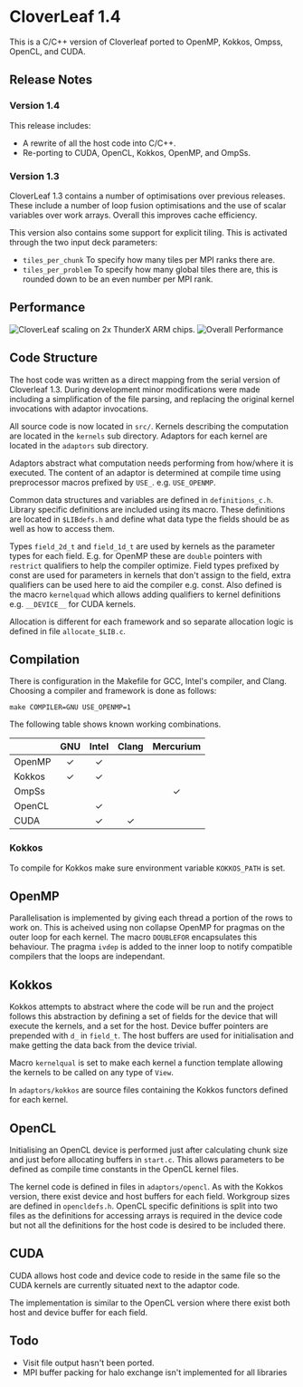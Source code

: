 # CloverLeaf 1.4

This is a C/C++ version of Cloverleaf ported to OpenMP, Kokkos, Ompss, OpenCL, and CUDA.




## Release Notes

### Version 1.4

This release includes:
*   A rewrite of all the host code into C/C++.
*   Re-porting to CUDA, OpenCL, Kokkos, OpenMP, and OmpSs.

### Version 1.3

CloverLeaf 1.3 contains a number of optimisations over previous releases.
These include a number of loop fusion optimisations and the use of scalar variables over work arrays.
Overall this improves cache efficiency.

This version also contains some support for explicit tiling.
This is activated through the two input deck parameters:
*   `tiles_per_chunk`   To specify how many tiles per MPI ranks there are.
*   `tiles_per_problem` To specify how many global tiles there are, this is rounded down to be an even number per MPI rank.

## Performance

![CloverLeaf scaling on 2x ThunderX ARM chips.](https://github.com/jamuus/CloverLeaf/blob/master/img/thunderxscaling.png)
![Overall Performance](https://github.com/jamuus/CloverLeaf/blob/master/img/overallPerf.png)

## Code Structure

The host code was written as a direct mapping from the serial version of Cloverleaf 1.3. During development minor modifications were made including a simplification of the file parsing, and replacing the original kernel invocations with adaptor invocations.

All source code is now located in `src/`. Kernels describing the computation are located in the `kernels` sub directory. Adaptors for each kernel are located in the `adaptors` sub directory.

Adaptors abstract what computation needs performing from how/where it is executed. The content of an adaptor is determined at compile time using preprocessor macros prefixed by `USE_`. e.g. `USE_OPENMP`.

Common data structures and variables are defined in `definitions_c.h`. Library specific definitions are included using its macro. These definitions are located in `$LIBdefs.h` and define what data type the fields should be as well as how to access them.

Types `field_2d_t` and `field_1d_t` are used by kernels as the parameter types for each field. E.g. for OpenMP these are `double` pointers with `restrict` qualifiers to help the compiler optimize. Field types prefixed by const are used for parameters in kernels that don't assign to the field, extra qualifiers can be used here to aid the compiler e.g. const. Also defined is the macro `kernelquad` which allows adding qualifiers to kernel definitions e.g. `__DEVICE__` for CUDA kernels.

Allocation is different for each framework and so separate allocation logic is defined in file `allocate_$LIB.c`.


## Compilation

There is configuration in the Makefile for GCC, Intel's compiler, and Clang. Choosing a compiler and framework is done as follows:

    make COMPILER=GNU USE_OPENMP=1

The following table shows known working combinations.

|        | GNU | Intel | Clang | Mercurium |
|--------|:---:|:-----:|:-----:|:---------:|
| OpenMP |  ✓  |   ✓   |       |           |
| Kokkos |  ✓  |   ✓   |       |           |
| OmpSs  |     |       |       |     ✓     |
| OpenCL |     |   ✓   |       |           |
| CUDA   |     |   ✓   |   ✓   |           |

### Kokkos

To compile for Kokkos make sure environment variable `KOKKOS_PATH` is set.

<!-- 

|        | MPI HX | Tile HX |
|--------|:------:|:-------:|
| OpenMP |  ✓     |   ✓     |
| Kokkos |  ✓     |         |
| OmpSs  |  ✓     |   ✓     |
| OpenCL |        |         |
| CUDA   |        |         |

 -->


## OpenMP

Parallelisation is implemented by giving each thread a portion of the rows to work on. This is acheived using non collapse OpenMP for pragmas on the outer loop for each kernel. The macro `DOUBLEFOR` encapsulates this behaviour. The pragma `ivdep` is added to the inner loop to notify compatible compilers that the loops are independant.


## Kokkos

Kokkos attempts to abstract where the code will be run and the project follows this abstraction by defining a set of fields for the device that will execute the kernels, and a set for the host. Device buffer pointers are prepended with `d_` in `field_t`. The host buffers are used for initialisation and make getting the data back from the device trivial.

Macro `kernelqual` is set to make each kernel a function template allowing the kernels to be called on any type of `View`.

In `adaptors/kokkos` are source files containing the Kokkos functors defined for each kernel.


## OpenCL

Initialising an OpenCL device is performed just after calculating chunk size and just before allocating buffers in `start.c`. This allows parameters to be defined as compile time constants in the OpenCL kernel files.

The kernel code is defined in files in `adaptors/opencl`. As with the Kokkos version, there exist device and host buffers for each field. Workgroup sizes are defined in `opencldefs.h`. OpenCL specific definitions is split into two files as the definitions for accessing arrays is required in the device code but not all the definitions for the host code is desired to be included there.

## CUDA

CUDA allows host code and device code to reside in the same file so the CUDA kernels are currently situated next to the adaptor code.

The implementation is similar to the OpenCL version where there exist both host and device buffer for each field.

## Todo

*   Visit file output hasn't been ported.
*   MPI buffer packing for halo exchange isn't implemented for all libraries
